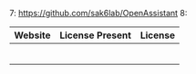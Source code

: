 

7: https://github.com/sak6lab/OpenAssistant
8:

|     Website     | License Present |     License     |
| --------------- | --------------- | --------------- |
|                 |                 |                 |
|                 |                 |                 |  
|                 |                 |                 |  
|                 |                 |                 |  
|                 |                 |                 |  
|                 |                 |                 |  
